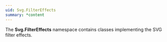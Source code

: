 ```yaml
---
uid: Svg.FilterEffects
summary: *content
---
```

The **Svg.FilterEffects** namespace contains classes implementing the SVG filter effects.
